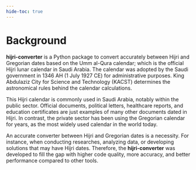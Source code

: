 ```yaml
---
hide-toc: true
---
```


# Background

**hijri-converter** is a Python package to convert accurately between Hijri and 
Gregorian dates based on the Umm al-Qura calendar; which is the official Hijri lunar 
calendar in Saudi Arabia. The calendar was adopted by the Saudi government in 1346 
AH (1 July 1927 CE) for administrative purposes. King Abdulaziz City for Science and 
Technology (KACST) determines the astronomical rules behind the calendar calculations.

This Hijri calendar is commonly used in Saudi Arabia, notably within the public sector.
Official documents, political letters, healthcare reports, and education 
certificates are just examples of many other documents dated in Hijri. In contrast, 
the private sector has been using the Gregorian calendar for years, as the most 
widely used calendar in the world today.

An accurate converter between Hijri and Gregorian dates is a necessity. For instance, 
when conducting researches, analyzing data, or developing solutions that may have 
Hijri dates. Therefore, the **hijri-converter** was developed to fill the gap with 
higher code quality, more accuracy, and better performance compared to other tools.
